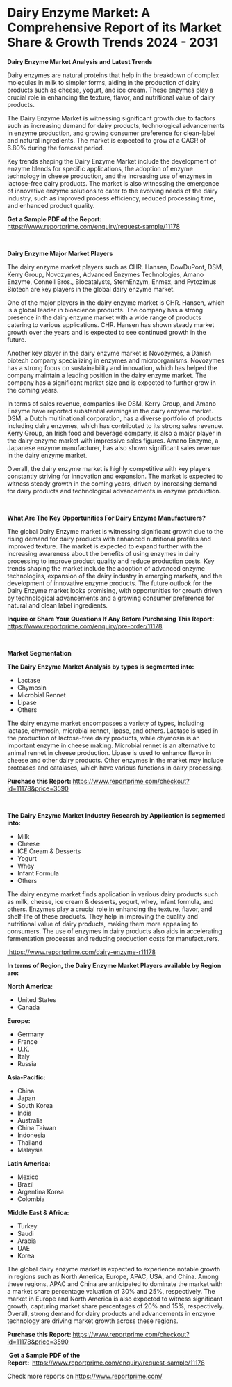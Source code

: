<p><h1>Dairy Enzyme Market: A Comprehensive Report of its Market Share & Growth Trends 2024 - 2031</h1></p><p><strong>Dairy Enzyme Market Analysis and Latest Trends</strong></p>
<p><p>Dairy enzymes are natural proteins that help in the breakdown of complex molecules in milk to simpler forms, aiding in the production of dairy products such as cheese, yogurt, and ice cream. These enzymes play a crucial role in enhancing the texture, flavor, and nutritional value of dairy products.</p><p>The Dairy Enzyme Market is witnessing significant growth due to factors such as increasing demand for dairy products, technological advancements in enzyme production, and growing consumer preference for clean-label and natural ingredients. The market is expected to grow at a CAGR of 6.80% during the forecast period.</p><p>Key trends shaping the Dairy Enzyme Market include the development of enzyme blends for specific applications, the adoption of enzyme technology in cheese production, and the increasing use of enzymes in lactose-free dairy products. The market is also witnessing the emergence of innovative enzyme solutions to cater to the evolving needs of the dairy industry, such as improved process efficiency, reduced processing time, and enhanced product quality.</p></p>
<p><strong>Get a Sample PDF of the Report:&nbsp;</strong> <a href="https://www.reportprime.com/enquiry/request-sample/11178">https://www.reportprime.com/enquiry/request-sample/11178</a></p>
<p>&nbsp;</p>
<p><strong>Dairy Enzyme Major Market Players</strong></p>
<p><p>The dairy enzyme market players such as CHR. Hansen, DowDuPont, DSM, Kerry Group, Novozymes, Advanced Enzymes Technologies, Amano Enzyme, Connell Bros., Biocatalysts, SternEnzym, Enmex, and Fytozimus Biotech are key players in the global dairy enzyme market.</p><p>One of the major players in the dairy enzyme market is CHR. Hansen, which is a global leader in bioscience products. The company has a strong presence in the dairy enzyme market with a wide range of products catering to various applications. CHR. Hansen has shown steady market growth over the years and is expected to see continued growth in the future.</p><p>Another key player in the dairy enzyme market is Novozymes, a Danish biotech company specializing in enzymes and microorganisms. Novozymes has a strong focus on sustainability and innovation, which has helped the company maintain a leading position in the dairy enzyme market. The company has a significant market size and is expected to further grow in the coming years.</p><p>In terms of sales revenue, companies like DSM, Kerry Group, and Amano Enzyme have reported substantial earnings in the dairy enzyme market. DSM, a Dutch multinational corporation, has a diverse portfolio of products including dairy enzymes, which has contributed to its strong sales revenue. Kerry Group, an Irish food and beverage company, is also a major player in the dairy enzyme market with impressive sales figures. Amano Enzyme, a Japanese enzyme manufacturer, has also shown significant sales revenue in the dairy enzyme market.</p><p>Overall, the dairy enzyme market is highly competitive with key players constantly striving for innovation and expansion. The market is expected to witness steady growth in the coming years, driven by increasing demand for dairy products and technological advancements in enzyme production.</p></p>
<p>&nbsp;</p>
<p><strong>What Are The Key Opportunities For Dairy Enzyme Manufacturers?</strong></p>
<p><p>The global Dairy Enzyme market is witnessing significant growth due to the rising demand for dairy products with enhanced nutritional profiles and improved texture. The market is expected to expand further with the increasing awareness about the benefits of using enzymes in dairy processing to improve product quality and reduce production costs. Key trends shaping the market include the adoption of advanced enzyme technologies, expansion of the dairy industry in emerging markets, and the development of innovative enzyme products. The future outlook for the Dairy Enzyme market looks promising, with opportunities for growth driven by technological advancements and a growing consumer preference for natural and clean label ingredients.</p></p>
<p><strong>Inquire or Share Your Questions If Any Before Purchasing This Report:</strong> <a href="https://www.reportprime.com/enquiry/pre-order/11178">https://www.reportprime.com/enquiry/pre-order/11178</a></p>
<p>&nbsp;</p>
<p><strong>Market Segmentation</strong></p>
<p><strong>The Dairy Enzyme Market Analysis by types is segmented into:</strong></p>
<p><ul><li>Lactase</li><li>Chymosin</li><li>Microbial Rennet</li><li>Lipase</li><li>Others</li></ul></p>
<p><p>The dairy enzyme market encompasses a variety of types, including lactase, chymosin, microbial rennet, lipase, and others. Lactase is used in the production of lactose-free dairy products, while chymosin is an important enzyme in cheese making. Microbial rennet is an alternative to animal rennet in cheese production. Lipase is used to enhance flavor in cheese and other dairy products. Other enzymes in the market may include proteases and catalases, which have various functions in dairy processing.</p></p>
<p><strong>Purchase this Report:&nbsp;</strong><a href="https://www.reportprime.com/checkout?id=11178&price=3590">https://www.reportprime.com/checkout?id=11178&price=3590</a></p>
<p>&nbsp;</p>
<p><strong>The Dairy Enzyme Market Industry Research by Application is segmented into:</strong></p>
<p><ul><li>Milk</li><li>Cheese</li><li>ICE Cream & Desserts</li><li>Yogurt</li><li>Whey</li><li>Infant Formula</li><li>Others</li></ul></p>
<p><p>The dairy enzyme market finds application in various dairy products such as milk, cheese, ice cream & desserts, yogurt, whey, infant formula, and others. Enzymes play a crucial role in enhancing the texture, flavor, and shelf-life of these products. They help in improving the quality and nutritional value of dairy products, making them more appealing to consumers. The use of enzymes in dairy products also aids in accelerating fermentation processes and reducing production costs for manufacturers.</p></p>
<p><a href="https://www.reportprime.com/dairy-enzyme-r11178">&nbsp;https://www.reportprime.com/dairy-enzyme-r11178</a></p>
<p><strong>In terms of Region, the Dairy Enzyme Market Players available by Region are:</strong></p>
<p>
    <p> <strong> North America: </strong>
        <ul>
            <li>United States</li>
            <li>Canada</li>
        </ul>
        </p> 
    <p> <strong> Europe: </strong>
        <ul>
            <li>Germany</li>
            <li>France</li>
            <li>U.K.</li>
            <li>Italy</li>
            <li>Russia</li>
        </ul>
        </p> 
    <p> <strong> Asia-Pacific: </strong>
        <ul>
            <li>China</li>
            <li>Japan</li>
            <li>South Korea</li>
            <li>India</li>
            <li>Australia</li>
            <li>China Taiwan</li>
            <li>Indonesia</li>
            <li>Thailand</li>
            <li>Malaysia</li>
        </ul>
        </p> 
    <p> <strong> Latin America: </strong>
        <ul>
            <li>Mexico</li>
            <li>Brazil</li>
            <li>Argentina Korea</li>
            <li>Colombia</li>
        </ul>
        </p> 
    <p> <strong> Middle East & Africa: </strong>
        <ul>
            <li>Turkey</li>
            <li>Saudi</li>
            <li>Arabia</li>
            <li>UAE</li>
            <li>Korea</li>
        </ul>
    </p>
    </p>
<p><p>The global dairy enzyme market is expected to experience notable growth in regions such as North America, Europe, APAC, USA, and China. Among these regions, APAC and China are anticipated to dominate the market with a market share percentage valuation of 30% and 25%, respectively. The market in Europe and North America is also expected to witness significant growth, capturing market share percentages of 20% and 15%, respectively. Overall, strong demand for dairy products and advancements in enzyme technology are driving market growth across these regions.</p></p>
<p><strong>Purchase this Report: </strong><a href="https://www.reportprime.com/checkout?id=11178&price=3590">https://www.reportprime.com/checkout?id=11178&price=3590</a></p>
<p>&nbsp;<strong>Get a Sample PDF of the Report:&nbsp;&nbsp;</strong><a href="https://www.reportprime.com/enquiry/request-sample/11178">https://www.reportprime.com/enquiry/request-sample/11178</a></p>
<p><strong></strong></p>
<p>Check more reports on <a href="https://www.reportprime.com/">https://www.reportprime.com/</a></p>